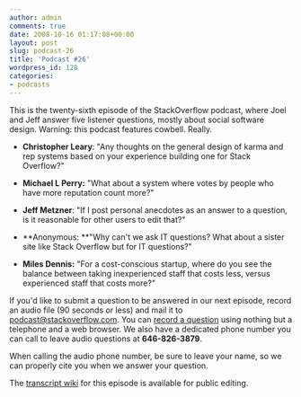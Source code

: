 ```yaml
---
author: admin
comments: true
date: 2008-10-16 01:17:08+00:00
layout: post
slug: podcast-26
title: 'Podcast #26'
wordpress_id: 128
categories:
- podcasts
---
```



This is the twenty-sixth episode of the StackOverflow podcast, where Joel and Jeff answer five listener questions, mostly about social software design. Warning: this podcast features cowbell. Really.







  * **Christopher Leary**: "Any thoughts on the general design of karma and rep systems based on your experience building one for Stack Overflow?"


  * **Michael L Perry:** "What about a system where votes by people who have more reputation count more?"


  * **Jeff Metzner**: "If I post personal anecdotes as an answer to a question, is it reasonable for other users to edit that?"


  * **Anonymous: **"Why can't we ask IT questions? What about a sister site like Stack Overflow but for IT questions?"


  * **Miles Dennis:** "For a cost-conscious startup, where do you see the balance between taking inexperienced staff that costs less, versus experienced staff that costs more?"





If you'd like to submit a question to be answered in our next episode, record an audio file (90 seconds or less) and mail it to [podcast@stackoverflow.com](mailto:podcast@stackoverflow.com). You can [record a question](http://blog.stackoverflow.com/index.php/2008/05/recording-podcast-questions-using-your-telephone/)
using nothing but a telephone and a web browser. We also have a
dedicated phone number you can call to leave audio questions at **646-826-3879**.





When calling the audio phone number, be sure to leave your name, so we can properly cite you when we answer your question.





The [transcript wiki](https://stackoverflow.fogbugz.com/default.asp?W25802) for this episode is available for public editing.

